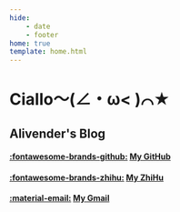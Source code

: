 ```yaml
---
hide:
    - date
    - footer
home: true
template: home.html
---
```


<div class="toc-disable" markdown>

# Ciallo～(∠・ω< )⌒★

## Alivender's Blog

<!-- #### [:fontawesome-solid-blog:]( ) [My Homepage]( ) -->

#### [:fontawesome-brands-github:](https://github.com/Alivenderwww) [My GitHub](https://github.com/Alivenderwww)

#### [:fontawesome-brands-zhihu:](https://www.zhihu.com/people/ding-pei-pei-pei-22) [My ZhiHu](https://www.zhihu.com/people/ding-pei-pei-pei-22)

<!-- #### [:fontawesome-brands-telegram:]( ) [My Telegram]( )  -->

#### [:material-email:](mailto:dppp@mail.dlut.edu.cn) [My Gmail](mailto:dppp@mail.dlut.edu.cn)

</div>